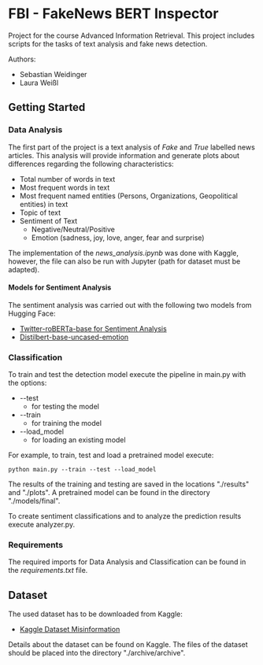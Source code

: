 # FBI - FakeNews BERT Inspector

Project for the course Advanced Information Retrieval. 
This project includes scripts for the tasks of text analysis and fake news detection.

Authors: 
- Sebastian Weidinger
- Laura Weißl 

## Getting Started 

### Data Analysis

The first part of the project is a text analysis of *Fake* and *True* labelled news articles. This analysis will provide information and generate plots about differences regarding the following characteristics:

- Total number of words in text
- Most frequent words in text
- Most frequent named entities (Persons, Organizations, Geopolitical entities) in text
- Topic of text
- Sentiment of Text
    - Negative/Neutral/Positive 
    - Emotion (sadness, joy, love, anger, fear and surprise)

The implementation of the *news_analysis.ipynb* was done with Kaggle, however, the file can also be run with Jupyter (path for dataset must be adapted).

#### Models for Sentiment Analysis
The sentiment analysis was carried out with the following two models from Hugging Face:

- [Twitter-roBERTa-base for Sentiment Analysis](https://huggingface.co/cardiffnlp/twitter-roberta-base-sentiment)
- [Distilbert-base-uncased-emotion](https://huggingface.co/bhadresh-savani/distilbert-base-uncased-emotion)

### Classification
To train and test the detection model execute the pipeline in main.py with the options: 
- --test
  - for testing the model
- --train
  - for training the model
- --load_model
  - for loading an existing model

For example, to train, test and load a pretrained model execute: 

```console
python main.py --train --test --load_model
```

The results of the training and testing are saved in the locations "./results" and "./plots".
A pretrained model can be found in the directory "./models/final".

To create sentiment classifications and to analyze the prediction results execute analyzer.py.

### Requirements

The required imports for Data Analysis and Classification can be found in the *requirements.txt* file.

## Dataset

The used dataset has to be downloaded from Kaggle: 

- [Kaggle Dataset Misinformation](https://www.kaggle.com/datasets/stevenpeutz/misinformation-fake-news-text-dataset-79k)

Details about the dataset can be found on Kaggle. 
The files of the dataset should be placed into the directory "./archive/archive". 